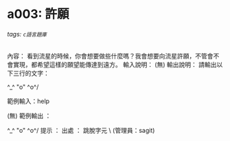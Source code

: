 # a003: 許願
###### tags: `c語言題庫`

內容：
看到流星的時候，你會想要做些什麼嗎？我會想要向流星許願，不管會不會實現，都希望這樣的願望能傳達到遠方。
輸入說明：
(無)
輸出說明：
請輸出以下三行的文字：

^_^
"o"
\^o^/

範例輸入：help

(無)
範例輸出 ：

^_^
"o"
\^o^/
提示 ：
出處 ：
跳脫字元 \ (管理員：sagit)

